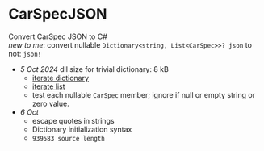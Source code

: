 # CarSpecJSON
 Convert CarSpec JSON to C#  
	*new to me*: convert nullable `Dictionary<string, List<CarSpec>>? json` to not:  `json!`
- *5 Oct 2024*  dll size for trivial dictionary:  8 kB
    - [iterate dictionary](https://code-maze.com/csharp-iterate-through-dictionary/)
    - [iterate list](https://www.tutorialsteacher.com/articles/foreach-loop-in-csharp)  
	- test each nullable `CarSpec` member; ignore if null or empty string or zero value.
- *6 Oct*
	- escape quotes in strings
	- Dictionary initialization syntax
	- `939583 source length`
